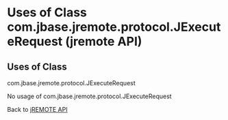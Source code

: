 # Uses of Class com.jbase.jremote.protocol.JExecuteRequest (jremote API)

<PageHeader />

## Uses of Class
com.jbase.jremote.protocol.JExecuteRequest

No usage of com.jbase.jremote.protocol.JExecuteRequest





Back to [jREMOTE API](com_jbase_jremote_package-summary)



  
<PageFooter />
